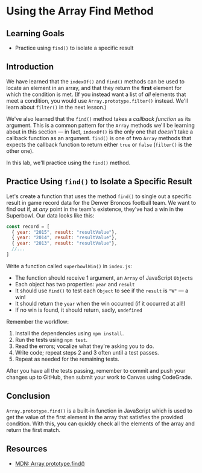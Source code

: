 # Using the Array Find Method

## Learning Goals

* Practice using `find()` to isolate a specific result

## Introduction

We have learned that the `indexOf()` and `find()` methods can be used to locate
an element in an array, and that they return the **first** element for which the
condition is met. (If you instead want a list of _all_ elements that meet a
condition, you would use `Array.prototype.filter()` instead. We'll learn about
`filter()` in the next lesson.)

We've also learned that the `find()` method takes a _callback function_ as
its argument. This is a common pattern for the `Array` methods we'll be
learning about in this section — in fact, `indexOf()` is the only one that
_doesn't_ take a callback function as an argument. `find()` is one of two
`Array` methods that expects the callback function to return either `true` or
`false` (`filter()` is the other one).

In this lab, we'll practice using the `find()` method.

## Practice Using `find()` to Isolate a Specific Result

Let's create a function that uses the method `find()` to single out a specific
result in game record data for the Denver Broncos football team. We want to
find out if, at _any_ point in the team's existence, they've had a win in the
Superbowl. Our data looks like this:

```js
const record = [
  { year: "2015", result: "resultValue"},
  { year: "2014", result: "resultValue"},
  { year: "2013", result: "resultValue"},
  //...
]
```

Write a function called `superbowlWin()` in `index.js`:

* The function should receive 1 argument, an `Array` of JavaScript `Object`s
* Each object has two properties: `year` and `result`
* It should use `find()` to test each `Object` to see if the `result` is `"W"` —
  a win!
* It should return the `year` when the win occurred (if it occurred at all!)
* If no win is found, it should return, sadly, `undefined`

Remember the workflow:

1. Install the dependencies using `npm install`.
2. Run the tests using `npm test`.
3. Read the errors; vocalize what they're asking you to do.
4. Write code; repeat steps 2 and 3 often until a test passes.
5. Repeat as needed for the remaining tests.

After you have all the tests passing, remember to commit and push your changes
up to GitHub, then submit your work to Canvas using CodeGrade.

## Conclusion

`Array.prototype.find()` is a built-in function in JavaScript which is used to
get the value of the first element in the array that satisfies the provided
condition. With this, you can quickly check all the elements of the array and
return the first match.

## Resources

* [MDN: Array.prototype.find()](https://developer.mozilla.org/en-US/docs/Web/JavaScript/Reference/Global_Objects/Array/find)

